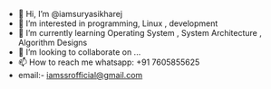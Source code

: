 - 👋 Hi, I’m @iamsuryasikharej
- 👀 I’m interested in programming, Linux , development
- 🌱 I’m currently learning Operating System , System Architecture , Algorithm Designs
- 💞️ I’m looking to collaborate on ...
- 📫 How to reach me whatsapp: +91 7605855625
-  email:- iamssrofficial@gmail.com

<!---
iamsuryasikharej/iamsuryasikharej is a ✨ special ✨ repository because its `README.md` (this file) appears on your GitHub profile.
You can click the Preview link to take a look at your changes.
--->
